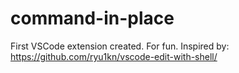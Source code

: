 # command-in-place

First VSCode extension created. For fun. 
Inspired by: https://github.com/ryu1kn/vscode-edit-with-shell/
